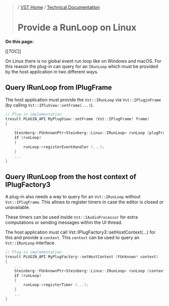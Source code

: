 
>/ [VST Home](../../) / [Technical Documentation](../Index.md)
>
># Provide a RunLoop on Linux

**On this page:**

[[_TOC_]]

On Linux there is no global event run loop like on Windows and macOS. For this reason the plug-in can query for an ```IRunLoop``` which must be provided by the host application in two different ways.

## Query IRunLoop from IPlugFrame

The host application must provide the ```Vst::IRunLoop``` via ```Vst::IPluginFrame``` (by calling ```Vst::IPluView::setFrame(...)```).

```cpp
// Plug-in implementation
tresult PLUGIN_API MyPlugView::setFrame (Vst::IPlugFrame* frame)
{
    ...
    Steinberg::FUnknownPtr<Steinberg::Linux::IRunLoop> runLoop (plugFrame);
    if (runLoop)
    {
        runLoop->registerEventHandler (...);
    }
    ...
}
```

## Query IRunLoop from the host context of IPlugFactory3

A plug-in also needs a way to query for an ```Vst::IRunLoop``` without ```Vst::IPlugFrame```. This allows to register timers in case the editor is closed or unavailable. 

These timers can be used inside ```Vst::IAudioProcessor``` for extra computations or sending messages within the UI thread.

The host application must call Vst::IPlugFactory3::setHostContext(...) for this and provide a ```context```. This ```context``` can be used to query an ```Vst::IRunLoop``` interface.

```cpp
// Plug-in implementation
tresult PLUGIN_API MyPlugFactory::setHostContext (FUnknown* context)
{
    ...
    Steinberg::FUnknownPtr<Steinberg::Linux::IRunLoop> runLoop (context);
    if (runLoop)
    {
        runLoop->registerTimer (...);
    }
    ...
}
```
